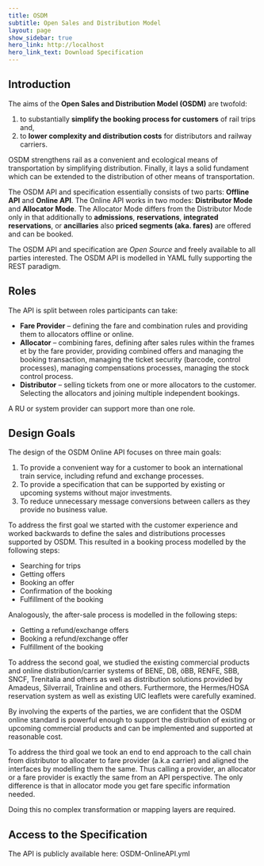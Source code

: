 ```yaml
---
title: OSDM
subtitle: Open Sales and Distribution Model
layout: page
show_sidebar: true
hero_link: http://localhost
hero_link_text: Download Specification
---
```


## Introduction

The aims of the **Open Sales and Distribution Model (OSDM)** are twofold:

1. to substantially **simplify the booking process for customers** of rail
   trips and,
2. to **lower complexity and distribution costs** for distributors and 
   railway carriers.

OSDM strengthens rail as a convenient and ecological means of transportation by
simplifying distribution. Finally, it lays a solid fundament which can be
extended to the distribution of other means of transportation.

The OSDM API and specification essentially consists of two parts: **Offline
API** and **Online API**. The Online API works in two modes: **Distributor Mode**
and **Allocator Mode**. The Allocator Mode differs from the Distributor
Mode only in that additionally to **admissions**, **reservations**, **integrated
reservations**, or **ancillaries** also **priced segments (aka. fares)** are offered
and can be booked.

The OSDM API and specification are *Open Source* and freely available to all
parties interested. The OSDM API is modelled in YAML fully supporting the REST
paradigm.

## Roles

The API is split between roles participants can take:

- **Fare Provider** – defining the fare and combination rules and providing
  them to allocators offline or online.
- **Allocator** – combining fares, defining after sales rules within the frames
  et by the fare provider, providing combined offers and managing the booking
transaction, managing the ticket security (barcode, control processes),
managing compensations processes, managing the stock control process.
- **Distributor** – selling tickets from one or more allocators to the
  customer. Selecting the allocators and joining multiple independent bookings.

A RU or system provider can support more than one role.

## Design Goals

The design of the OSDM Online API focuses on three main goals:

1. To provide a convenient way for a customer to book an international train
   service, including refund and exchange processes.
2. To provide a specification that can be supported by existing or upcoming
   systems without major investments.
3. To reduce unnecessary message conversions between callers as they provide no
   business value.

To address the first goal we started with the customer experience and worked
backwards to define the sales and distributions processes supported by OSDM.
This resulted in a booking process modelled by the following steps:

- Searching for trips
- Getting offers
- Booking an offer
- Confirmation of the booking
- Fulfillment of the booking

Analogously, the after-sale process is modelled in the following steps:

- Getting a refund/exchange offers
- Booking a refund/exchange offer
- Fulfillment of the booking

To address the second goal, we studied the existing commercial products and
online distribution/carrier systems of BENE, DB, öBB, RENFE, SBB, SNCF,
Trenitalia and others as well as distribution solutions provided by Amadeus,
Silverrail, Trainline and others. Furthermore, the Hermes/HOSA reservation
system as well as existing UIC leaflets were carefully examined.

By involving the experts of the parties, we are confident that the OSDM online
standard is powerful enough to support the distribution of existing or upcoming
commercial products and can be implemented and supported at reasonable cost.

To address the third goal we took an end to end approach to the call chain from
distributor to allocater to fare provider (a.k.a carrier) and aligned the
interfaces by modelling them the same.  Thus calling a provider, an allocator
or a fare provider is exactly the same from an API perspective. The only
difference is that in allocator mode you get fare specific information needed.

Doing this no complex transformation or mapping layers are required.

## Access to the Specification

The API is publicly available here: OSDM-OnlineAPI.yml
